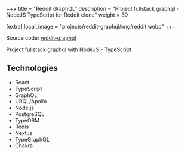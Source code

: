 +++
title = "Reddit GraphQL"
description = "Project fullstack graphql - NodeJS TypeScript for Reddit clone"
weight = 30

[extra]
local_image = "projects/reddit-graphql/img/reddit.webp"
+++

Source code: [reddit-graphql](https://gitlab.com/tienduy-nguyen/reddit-graphql)

Project fullstack graphql with NodeJS - TypeScript

## Technologies

- React
- TypeScript
- GraphQL
- URQL/Apollo
- Node.js
- PostgreSQL
- TypeORM
- Redis
- Next.js
- TypeGraphQL
- Chakra